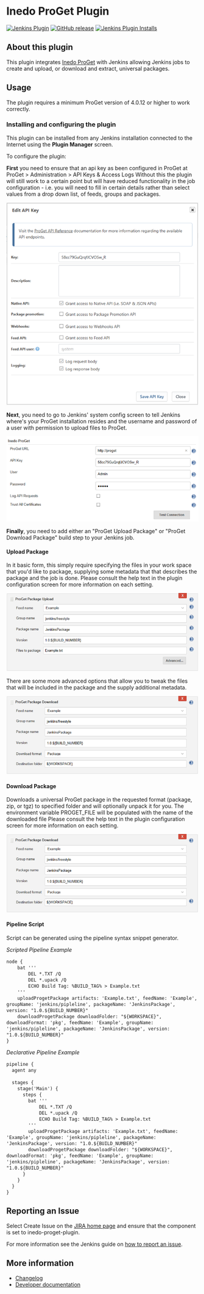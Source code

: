 Inedo ProGet Plugin
========================

[![Jenkins Plugin](https://img.shields.io/jenkins/plugin/v/inedo-proget.svg)](https://plugins.jenkins.io/inedo-proget)
[![GitHub release](https://img.shields.io/github/release/jenkinsci/inedo-proget-plugin.svg?label=changelog)](https://github.com/jenkinsci/inedo-proget-plugin/releases/latest)
[![Jenkins Plugin Installs](https://img.shields.io/jenkins/plugin/i/inedo-proget.svg?color=blue)](https://plugins.jenkins.io/inedo-proget)

## About this plugin
This plugin integrates [Inedo ProGet](http://inedo.com/proget) with Jenkins allowing Jenkins jobs to create and upload, or download and extract, universal packages.

## Usage
The plugin requires a minimum ProGet version of 4.0.12 or higher to work correctly.

### Installing and configuring the plugin

This plugin can be installed from any Jenkins installation connected to the Internet using the **Plugin Manager** screen.

To configure the plugin:

**First** you need to ensure that an api key as been configured in ProGet at ProGet > Administration > API Keys & Access Logs 
Without this the plugin will still work to a certain point but will have reduced functionality in the job configuration - i.e. you will need to fill in certain details rather than select values from a drop down list, of feeds, groups and packages.

![ProGet API Key](/docs/images/proget_api_key.png)

**Next**, you need to go to Jenkins' system config screen to tell Jenkins where's your ProGet installation resides and the username and password of a user with permission to upload files to ProGet.

![ProGet Configuration](/docs/images/proget_configuration.png)

**Finally**, you need to add either an "ProGet Upload Package" or "ProGet Download Package" build step to your Jenkins job.

#### Upload Package
In it basic form, this simply require specifying the files in your work space that you'd like to package, supplying some metadata that that describes the package and the job is done.
Please consult the help text in the plugin configuration screen for more information on each setting.

![ProGet Upload](/docs/images/proget_upload.png)

There are some more advanced options that allow you to tweak the files that will be included in the package and the supply additional metadata.

![ProGet Upload Advanced](/docs/images/proget_download.png)

#### Download Package
Downloads a universal ProGet package in the requested format (package, zip, or tgz) to specified folder and will optionally unpack it for you.
The environment variable PROGET_FILE will be populated with the name of the downloaded file
Please consult the help text in the plugin configuration screen for more information on each setting.

![ProGet Download](/docs/images/proget_download.png)


#### Pipeline Script
Script can be generated using the pipeline syntax snippet generator.

*Scripted Pipeline Example*
````
node {
    bat '''
        DEL *.TXT /Q
        DEL *.upack /Q
        ECHO Build Tag: %BUILD_TAG% > Example.txt
    '''
    uploadProgetPackage artifacts: 'Example.txt', feedName: 'Example', groupName: 'jenkins/pipleline', packageName: 'JenkinsPackage', version: "1.0.${BUILD_NUMBER}"
    downloadProgetPackage downloadFolder: "${WORKSPACE}", downloadFormat: 'pkg', feedName: 'Example', groupName: 'jenkins/pipleline', packageName: 'JenkinsPackage', version: "1.0.${BUILD_NUMBER}"
}
````

*Declarative Pipeline Example*
````
pipeline {
  agent any
 
  stages {
    stage('Main') {
      steps {
        bat '''
            DEL *.TXT /Q
            DEL *.upack /Q
            ECHO Build Tag: %BUILD_TAG% > Example.txt
        '''
        uploadProgetPackage artifacts: 'Example.txt', feedName: 'Example', groupName: 'jenkins/pipleline', packageName: 'JenkinsPackage', version: "1.0.${BUILD_NUMBER}"
        downloadProgetPackage downloadFolder: "${WORKSPACE}", downloadFormat: 'pkg', feedName: 'Example', groupName: 'jenkins/pipleline', packageName: 'JenkinsPackage', version: "1.0.${BUILD_NUMBER}"
      }
    }
  }
}
````

## Reporting an Issue
Select Create Issue on the [JIRA home page](https://issues.jenkins-ci.org/secure/Dashboard.jspa) and ensure that the component is set to inedo-proget-plugin.

For more information see the Jenkins guide on [how to report an issue](https://wiki.jenkins.io/display/JENKINS/How+to+report+an+issue).

## More information

* [Changelog](https://github.com/jenkinsci/inedo-proget-plugin/releases)
* [Developer documentation](./docs/DEVELOPER.md)
